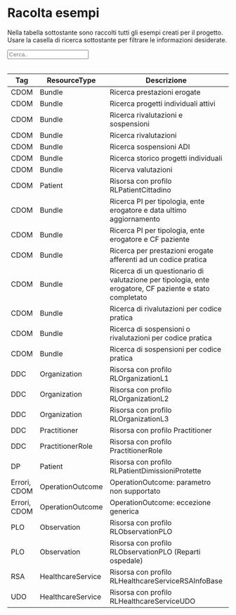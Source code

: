 <html>
  <head>
    <script src="https://ajax.googleapis.com/ajax/libs/jquery/3.6.0/jquery.min.js"></script>
    <script>
      $(document).ready(function () {
        $("#myInput").on("keyup", function () {
          var value = $(this).val().toLowerCase();
          $("#myTable tr").filter(function () {
            $(this).toggle($(this).text().toLowerCase().indexOf(value) > -1);
          });
        });
      });
    </script>
  </head>
  <body>
    <h1>Racolta esempi</h1>
    <div>
      <p>
        Nella tabella sottostante sono raccolti tutti gli esempi creati per il progetto.
        <br />
        Usare la casella di ricerca sottostante per filtrare le informazioni
        desiderate.
      </p>
      <input id="myInput" type="text" placeholder="Cerca.." />
    </div>
    <br />
    <table>
        <thead>
            <tr>
            <th>Tag</th>
            <th>ResourceType</th>
            <th>Descrizione</th>
            <th>Link Simplifier</th>
            </tr>
        </thead>
        <tbody id="myTable">
            <tr>
            <td>CDOM</td>
            <td>Bundle</td>
            <td>Ricerca prestazioni erogate</td>
            <td>{{link:ffe258ee-989e-11ed-a8fc-0242ac120002}}</td>
            </tr>
            <tr>
            <td>CDOM</td>
            <td>Bundle</td>
            <td>Ricerca progetti individuali attivi</td>
            <td>{{link:10bb101f-a121-4264-a920-67be9cb82c74}}</td>
            </tr>
            <tr>
            <td>CDOM</td>
            <td>Bundle</td>
            <td>Ricerca rivalutazioni e sospensioni</td>
            <td>{{link:99e55290-98a7-11ed-a8fc-0242ac120002}}</td>
            </tr>
            <tr>
            <td>CDOM</td>
            <td>Bundle</td>
            <td>Ricerca rivalutazioni</td>
            <td>{{link:99e55291-98a7-11ed-a8fc-0242ac120002}}</td>
            </tr>
            <tr>
            <td>CDOM</td>
            <td>Bundle</td>
            <td>Ricerca sospensioni ADI</td>
            <td>{{link:8109d344-98a8-11ed-a8fc-0242ac120002}}</td>
            </tr>
            <tr>
            <td>CDOM</td>
            <td>Bundle</td>
            <td>Ricerca storico progetti individuali</td>
            <td>{{link:11bb102f-a121-4264-a920-67be9cb82c74}}</td>
            </tr>
            <tr>
            <td>CDOM</td>
            <td>Bundle</td>
            <td>Ricerva valutazioni</td>
            <td>{{link:c0996f74-9812-11ed-a8fc-0242ac120002}}</td>
            </tr>
            <tr>
            <td>CDOM</td>
            <td>Patient</td>
            <td>Risorsa con profilo RLPatientCittadino</td>
            <td>{{link:esempio-Patient-Cittadino}}</td>
            </tr>
            <tr>
            <td>CDOM</td>
            <td>Bundle</td>
            <td>Ricerca PI per tipologia, ente erogatore e data ultimo aggiornamento </td>
            <td>{{link:esempio-Bundle-InterrogazioneCarePlan-1}}</td>
            </tr>
            <tr>
            <td>CDOM</td>
            <td>Bundle</td>
            <td>Ricerca PI per tipologia, ente erogatore e CF paziente</td>
            <td>{{link:esempio-Bundle-InterrogazioneCarePlan-2}}</td>
            </tr>
            <tr>
            <td>CDOM</td>
            <td>Bundle</td>
            <td>Ricerca per prestazioni erogate afferenti ad un codice pratica</td>
            <td>{{link:esempio-Bundle-InterrogazioneProcedure-1}}</td>
            </tr>
            <tr>
            <td>CDOM</td>
            <td>Bundle</td>
            <td>Ricerca di un questionario di valutazione per tipologia, ente erogatore, CF paziente e stato completato</td>
            <td>{{link:esempio-Bundle-InterrogazioneQuestionnaireResponse-1}}</td>
            </tr>
            <tr>
            <td>CDOM</td>
            <td>Bundle</td>
            <td>Ricerca di rivalutazioni per codice pratica</td>
            <td>{{link:esempio-Bundle-InterrogazioneServiceRequestRivalutazione-1}}</td>
            </tr>
            <tr>
            <td>CDOM</td>
            <td>Bundle</td>
            <td>Ricerca di sospensioni o rivalutazioni per codice pratica</td>
            <td>{{link:esempio-Bundle-InterrogazioneServiceRequestRivalutazioneESospensioni}}</td>
            </tr>
            <tr>
            <td>CDOM</td>
            <td>Bundle</td>
            <td>Ricerca di sospensioni per codice pratica</td>
            <td>{{link:esempio-Bundle-InterrogazioneServiceRequestSospensione-1}}</td>
            </tr>
            <tr>
            <td>DDC</td>
            <td>Organization</td>
            <td>Risorsa con profilo RLOrganizationL1</td>
            <td>{{link:esempio-RLOrganizationL1}}</td>
            </tr>
            <tr>
            <td>DDC</td>
            <td>Organization</td>
            <td>Risorsa con profilo RLOrganizationL2</td>
            <td>{{link:esempio-RLOrganizationL2}}</td>
            </tr>
            <tr>
            <td>DDC</td>
            <td>Organization</td>
            <td>Risorsa con profilo RLOrganizationL3</td>
            <td>{{link:esempio-RLOrganizationL3}}</td>
            </tr>
            <tr>
            <td>DDC</td>
            <td>Practitioner</td>
            <td>Risorsa con profilo Practitioner</td>
            <td>{{link:esempio-Practitioner}}</td>
            </tr>
            <tr>
            <td>DDC</td>
            <td>PractitionerRole</td>
            <td>Risorsa con profilo PractitionerRole</td>
            <td>{{link:esempio-PractitionerRole}}</td>
            </tr>
            <tr>
            <td>DP</td>
            <td>Patient</td>
            <td>Risorsa con profilo RLPatientDimissioniProtette</td>
            <td>{{link:esempio-Patient-DimissioniProtette}}</td>
            </tr>
            <tr>
            <td>Errori, CDOM</td>
            <td>OperationOutcome</td>
            <td>OperationOutcome: parametro non supportato</td>
            <td>{{link:Esempi-Example-searchfail}}</td>
            </tr>
            <tr>
            <td>Errori, CDOM</td>
            <td>OperationOutcome</td>
            <td>OperationOutcome: eccezione generica</td>
            <td>{{link:Esempi-Example-exception}}</td>
            </tr>
            <tr>
            <td>PLO</td>
            <td>Observation</td>
            <td>Risorsa con profilo RLObservationPLO</td>
            <td>{{link:esempio-PLO}}</td>
            </tr>
            <tr>
            <td>PLO</td>
            <td>Observation</td>
            <td>Risorsa con profilo RLObservationPLO (Reparti ospedale)</td>
            <td>{{link:esempio-PLO-RepartiOspedale}}</td>
            </tr>
            <tr>
            <td>RSA</td>
            <td>HealthcareService</td>
            <td>Risorsa con profilo RLHealthcareServiceRSAInfoBase</td>
            <td>{{link:esempio-RSAInfoBase}}</td>
            </tr>
            <tr>
            <td>UDO</td>
            <td>HealthcareService</td>
            <td>Risorsa con profilo RLHealthcareServiceUDO</td>
            <td>{{link:esempio-UDO}}</td>
            </tr>
        </tbody>
  </table>
  </body>
</html>






